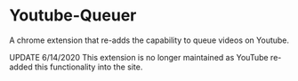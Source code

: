# Youtube-Queuer
A chrome extension that re-adds the capability to queue videos on Youtube.

UPDATE 6/14/2020
This extension is no longer maintained as YouTube re-added this functionality into the site.
